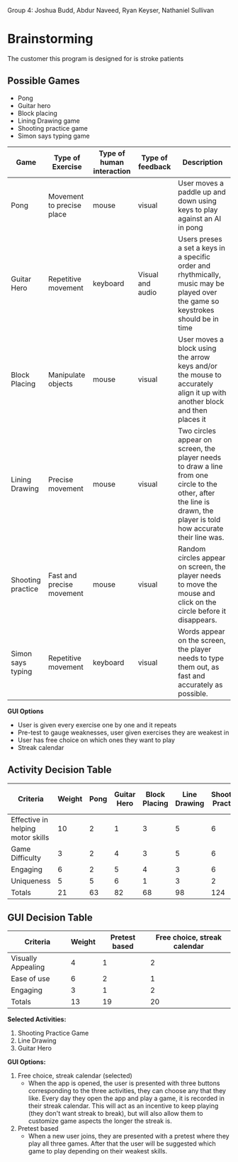 Group 4: Joshua Budd, Abdur Naveed, Ryan Keyser, Nathaniel Sullivan

# Brainstorming

 The customer this program is designed for is stroke patients
 
 ## Possible Games
- Pong
- Guitar hero
- Block placing
- Lining Drawing game
- Shooting practice game
- Simon says typing game

| Game | Type of Exercise | Type of human interaction | Type of feedback | Description |
| --- | --- | --- | --- | --- |
| Pong | Movement to precise place | mouse | visual | User moves a paddle up and down using keys to play against an AI in pong |
| Guitar Hero | Repetitive movement | keyboard | Visual and audio | Users preses a set a keys in a specific order and rhythmically, music may be played over the game so keystrokes should be in time |
| Block Placing | Manipulate objects | mouse | visual | User moves a block using the arrow keys and/or the mouse to accurately align it up with another block and then places it |
| Lining Drawing | Precise movement | mouse | visual | Two circles appear on screen, the player needs to draw a line from one circle to the other, after the line is drawn, the player is told how accurate their line was. |
| Shooting practice | Fast and precise movement | mouse | visual | Random circles appear on screen, the player needs to move the mouse and click on the circle before it disappears. |
| Simon says typing | Repetitive movement | keyboard | visual | Words appear on the screen, the player needs to type them out, as fast and accurately as possible. |


**GUI Options**
- User is given every exercise one by one and it repeats
- Pre-test to gauge weaknesses, user given exercises they are weakest in
- User has free choice on which ones they want to play
- Streak calendar

## Activity Decision Table

| Criteria | Weight | Pong | Guitar Hero | Block Placing | Line Drawing | Shooting Practice | Simon Says Typing |
| --- | --- | --- | --- | --- | --- | --- | --- |
| Effective in helping motor skills | 10 | 2 | 1 | 3 | 5 | 6 | 4 |
| Game Difficulty | 3 | 2 | 4 | 3 | 5 | 6 | 1 |
| Engaging | 6 | 2 | 5 | 4 | 3 | 6 | 1 |
| Uniqueness | 5 | 5 | 6 | 1 | 3 | 2 | 4 |
| Totals | 21 | 63 | 82 | 68 | 98 | 124 | 69 |


## GUI Decision Table

| Criteria | Weight | Pretest based | Free choice, streak calendar |
| --- | --- | --- | --- |
| Visually Appealing | 4 | 1 | 2 |
| Ease of use | 6 | 2 | 1 |
| Engaging | 3 | 1 | 2 |
| Totals | 13 | 19 | 20 |

**Selected Activities:**
1. Shooting Practice Game
2. Line Drawing
3. Guitar Hero

**GUI Options:**
1. Free choice, streak calendar (selected)
   - When the app is opened, the user is presented with three buttons corresponding to the three activities, they can choose any that they like. Every day they open the app and play a game, it is recorded in their streak calendar. This will act as an incentive to keep playing (they don&#39;t want streak to break), but will also allow them to customize game aspects the longer the streak is.
2. Pretest based
   - When a new user joins, they are presented with a pretest where they play all three games. After that the user will be suggested which game to play depending on their weakest skills.
